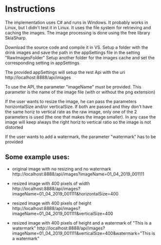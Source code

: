 # Instructions

The implementation uses C# and runs in Windows. It probably works in Linux, but I didn't test it in Linux.
It uses the file system for retrieving and caching the images. The image processing is done using the free
library SkiaSharp.

Download the source code and compile it in VS.
Setup a folder with the drink images and save the path in the appSettings file in the setting "RawImagesFolder"
Setup another folder for the images cache and set the corresponding setting in appSettings

The provided appSettings will setup the rest Api with the uri http://localhost:8888/api/images

To use the API, the parameter "imageName" must be provided. This parameter is the name of the image file (with or without the png extension)

If the user wants to resize the image, he can pass the parameters horizontalSize and/or verticalSize. If both are passed and they don't have
the same horiz to vertical rate as the raw image, only one of the 2 parameters is used (the one that makes the image smaller). In any case
the image will keep always the right horiz to vertical ratio so the image is not distorted

If the user wants to add a watermark, the parameter "watermark" has to be provided

## Some example uses:

- original image with no resizing and no watermark
http://localhost:8888/api/images?imageName=01_04_2019_001111

- resized image with 400 pixels of width
http://localhost:8888/api/images?imageName=01_04_2019_001111&horizontalSize=400

- resized image with 400 pixels of height
http://localhost:8888/api/images?imageName=01_04_2019_001111&verticalSize=400

- resized image with 400 pixels of height and a watermark of "This is a watermark"
http://localhost:8888/api/images?imageName=01_04_2019_001111&verticalSize=400&watermark="This is a watermark"